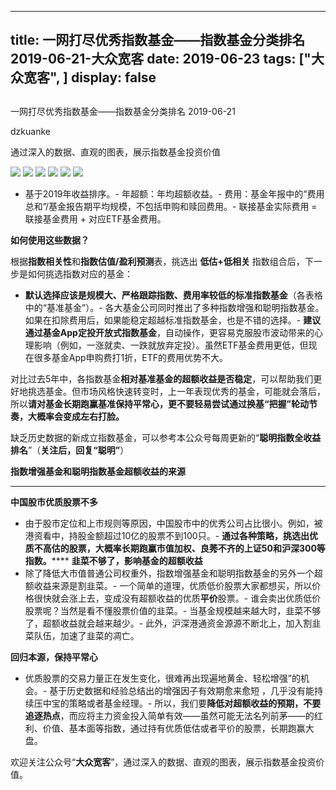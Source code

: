 
---
title:   一网打尽优秀指数基金——指数基金分类排名 2019-06-21-大众宽客
date: 2019-06-23
tags: ["大众宽客", ]
display: false
---


## 



一网打尽优秀指数基金——指数基金分类排名 2019-06-21




dzkuanke




通过深入的数据、直观的图表，展示指数基金投资价值




<img class="rich_pages" data-ratio="1.718562874251497" data-s="300,640" src="https://mmbiz.qpic.cn/mmbiz_png/PKw3FQPmhIiaMcbgKt9mkbrk4GzMuOqBIdDicuOcH1ZBouicb5pQGjTibUJ5k8SupfoxL8GDW5wBQOjmBlXvbdDp8w/640?wx_fmt=png" data-type="png" data-w="1002" style=""/>

<img class="rich_pages" data-ratio="1.389662027833002" data-s="300,640" src="https://mmbiz.qpic.cn/mmbiz_png/PKw3FQPmhIiaMcbgKt9mkbrk4GzMuOqBIkvP5yNPbeiaQKEJMia75tShakdP1h7baZwfd3gooiaR4ck66WiaMPYcIJw/640?wx_fmt=png" data-type="png" data-w="1006" style=""/>

<img class="rich_pages" data-ratio="1.5445544554455446" data-s="300,640" src="https://mmbiz.qpic.cn/mmbiz_png/PKw3FQPmhIiaMcbgKt9mkbrk4GzMuOqBIMTf6M6JAUibRRib98LiaibS8dBia3pNHnmdGiaPf8bicic3xKO30RJBxfibuiaNQ/640?wx_fmt=png" data-type="png" data-w="1010" style=""/>

<img class="rich_pages" data-ratio="1.3492063492063493" data-s="300,640" src="https://mmbiz.qpic.cn/mmbiz_png/PKw3FQPmhIiaMcbgKt9mkbrk4GzMuOqBI6kphTAPTxvoorLaV9iarUACtC1dY1lmSfhHDPrDVTicaxwAwr5j8yKFg/640?wx_fmt=png" data-type="png" data-w="1008" style=""/>

<img class="rich_pages" data-ratio="1.1666666666666667" data-s="300,640" src="https://mmbiz.qpic.cn/mmbiz_png/PKw3FQPmhIiaMcbgKt9mkbrk4GzMuOqBIiaL64I5uFYpdRgjrjSxCFo8WJ0EVkOjicuOhpibe5Gxz7AeTDaytICZAw/640?wx_fmt=png" data-type="png" data-w="1008" style=""/>

<img class="rich_pages" data-ratio="0.874251497005988" data-s="300,640" src="https://mmbiz.qpic.cn/mmbiz_png/PKw3FQPmhIiaMcbgKt9mkbrk4GzMuOqBIocfVExtyibJd3fsuQibJTWl9dTY1ibSEkjnibyNfxvKOraeibkKIuOiboC5g/640?wx_fmt=png" data-type="png" data-w="1002" style=""/>


- 基于2019年收益排序。- 年超额：年均超额收益。- 费用：基金年报中的“费用总和”/基金报告期平均规模，不包括申购和赎回费用。- 联接基金实际费用 = 联接基金费用 + 对应ETF基金费用。




**如何使用这些数据？**



根据**指数相关性**和**指数估值/盈利预测**表，挑选出&nbsp;**低估+低相关** 指数组合后，下一步是如何挑选指数对应的基金：
- **默认选择应该是规模大、严格跟踪指数、费用率较低的标准指数基金**（各表格中的“基准基金”）。- 各大基金公司同时推出了多种指数增强和聪明指数基金。如果在扣除费用后，如果能稳定超越标准指数基金，也是不错的选择。- **建议通过基金App定投开放式指数基金**，自动操作，更容易克服股市波动带来的心理影响（例如，一涨就卖、一跌就放弃定投）。虽然ETF基金费用更低，但现在很多基金App申购费打1折，ETF的费用优势不大。


对比过去5年中，各指数基金**相对基准基金的超额收益是否稳定**<h-char unicode="ff0c" class="" style="max-width: 100%;box-sizing: border-box !important;word-wrap: break-word !important;">，</h-char>可以帮助我们更好地挑选基金。但市场风格快速转变时，上一年表现优秀的基金，可能就会落后，所以**请对基金长期跑赢基准保持平常心，更不要轻易尝试通过换基“把握”轮动节奏，大概率会变成左右打脸。**



缺乏历史数据的新成立指数基金，可以参考本公众号每周更新的“**聪明指数全收益排名**”（**关注后，回复“聪明”**）





**指数增强基金和聪明指数基金超额收益的来源**

****

**中国股市优质股票不多**
- 由于股市定位和上市规则等原因，中国股市中的优秀公司占比很小。例如，被港资看中，持股金额超过10亿的股票不到100只。- **通过各种策略，挑选出优质不高估的股票，大概率长期跑赢市值加权、良莠不齐的上证50和沪深300等指数。******
**韭菜不够了，影响基金的超额收益**
- 除了降低大市值普通公司权重外，指数增强基金和聪明指数基金的另外一个超额收益来源是割韭菜。- 一个简单的道理，优质低价股票大家都想买，所以价格很快就会涨上去，变成没有超额收益的优质**平价**股票。- 谁会卖出优质低价股票呢？当然是看不懂股票价值的韭菜。- 当基金规模越来越大时，韭菜不够了，超额收益就会越来越少。- 此外，沪深港通资金源源不断北上，加入割韭菜队伍，加速了韭菜的凋亡。


**回归本源，保持平常心**
- 优质股票的交易力量正在发生变化，很难再出现遍地黄金、轻松增强”的机会。- 基于历史数据和经验总结出的增强因子有效期愈来愈短 ，几乎没有能持续压中宝的策略或者基金经理。- 所以，我们要**降低对超额收益的预期，不要追逐热点**，而应将主力资金投入简单有效——虽然可能无法名列前茅——的红利、价值、基本面等指数，通过持有优质低估或者平价的股票，长期跑赢大盘。


欢迎关注公众号“**大众宽客**”，通过深入的数据、直观的图表，展示指数基金投资价值。










